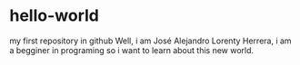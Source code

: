 # hello-world
my first repository in github
Well, i am José Alejandro Lorenty Herrera, i am a begginer in programing so i want to learn about this new world.
